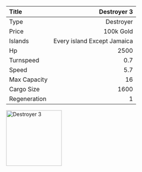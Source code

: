 |Title        | Destroyer 3
|:-|-:
|Type         | Destroyer           
|Price        | 100k Gold    
|Islands      | Every island Except Jamaica
|Hp           | 2500
|Turnspeed    | 0.7
|Speed        | 5.7
|Max Capacity | 16
|Cargo Size   | 1600
|Regeneration | 1

<img src="assets/img/destroyer.png" alt="Destroyer 3" width="150px" length="150px">
